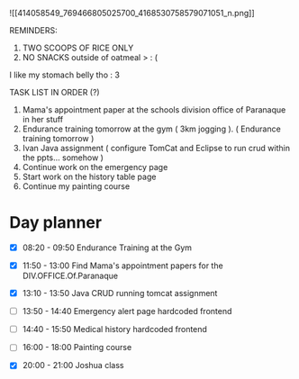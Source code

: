 
![[414058549_769466805025700_4168530758579071051_n.png]]

REMINDERS:
1. TWO SCOOPS OF RICE ONLY
2. NO SNACKS outside of oatmeal > : (

I like my stomach belly tho : 3

TASK LIST IN ORDER (?)

1. Mama's appointment paper at the schools division office of Paranaque in her stuff
2. Endurance training tomorrow at the gym ( 3km jogging ). ( Endurance training tomorrow )
3. Ivan Java assignment ( configure TomCat and Eclipse to run crud within the ppts... somehow )
4. Continue work on the emergency page
5. Start work on the history table page
6. Continue my painting course


# Day planner

- [x] 08:20 - 09:50 Endurance Training at the Gym
- [x] 11:50 - 13:00 Find Mama's appointment papers for the DIV.OFFICE.Of.Paranaque
- [x] 13:10 - 13:50 Java CRUD running tomcat assignment
- [ ] 13:50 - 14:40 Emergency alert page hardcoded frontend
- [ ] 14:40 - 15:50 Medical history hardcoded frontend
- [ ] 16:00 - 18:00 Painting course
- [x] 20:00 - 21:00 Joshua class

